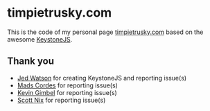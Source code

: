 timpietrusky.com
=========================

This is the code of my personal page [timpietrusky.com](http://timpietrusky.com) based on the awesome [KeystoneJS](http://keystonejs.com/).


## Thank you

 - [Jed Watson](https://github.com/JedWatson) for creating KeystoneJS and reporting issue(s)
 - [Mads Cordes](https://github.com/Mobilpadde) for reporting issue(s)
 - [Kevin Gimbel](https://github.com/kevingimbel) for reporting issue(s)
 - [Scott Nix](https://github.com/scottnix) for reporting issue(s)
